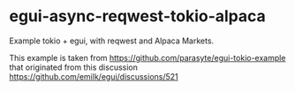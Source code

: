 # egui-async-reqwest-tokio-alpaca
Example tokio + egui, with reqwest and Alpaca Markets. 

This example is taken from https://github.com/parasyte/egui-tokio-example that originated from this discussion https://github.com/emilk/egui/discussions/521 



